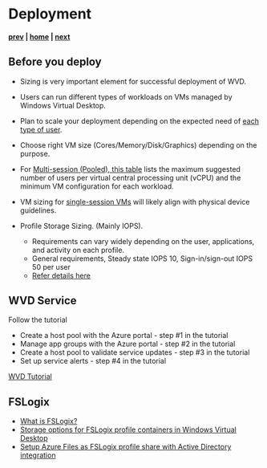 # Deployment

#### [prev](./deployment-f19.md) | [home](./welcome.md)  | [next](./management.md)

## Before you deploy

- Sizing is very important element for successful deployment of WVD.
- Users can run different types of workloads on VMs managed by Windows Virtual Desktop. 
- Plan to scale your deployment depending on the expected need of [each type of user](https://docs.microsoft.com/en-us/windows-server/remote/remote-desktop-services/remote-desktop-workloads).
- Choose right VM size (Cores/Memory/Disk/Graphics) depending on the purpose.
- For [Multi-session (Pooled), this table](https://docs.microsoft.com/en-us/windows-server/remote/remote-desktop-services/virtual-machine-recs?context=/azure/virtual-desktop/context/context#multi-session-recommendations) lists the maximum suggested number of users per virtual central processing unit (vCPU) and the minimum VM configuration for each workload.
- VM sizing for [single-session VMs](https://docs.microsoft.com/en-us/windows-server/remote/remote-desktop-services/virtual-machine-recs?context=/azure/virtual-desktop/context/context#single-session-recommendations) will likely align with physical device guidelines.
 
 - Profile Storage Sizing. (Mainly IOPS).
    - Requirements can vary widely depending on the user, applications, and activity on each profile.
    - General requirements, Steady state IOPS	10, Sign-in/sign-out IOPS	50 per user
    - [Refer details here](https://docs.microsoft.com/en-us/azure/architecture/example-scenario/wvd/windows-virtual-desktop-fslogix#performance-requirements)
 
 
 

## WVD Service

Follow the tutorial
- Create a host pool with the Azure portal - step #1 in the tutorial
- Manage app groups with the Azure portal - step #2 in the tutorial
- Create a host pool to validate service updates - step #3 in the tutorial
- Set up service alerts - step #4 in the tutorial

[WVD Tutorial](https://docs.microsoft.com/en-us/azure/virtual-desktop/create-host-pools-azure-marketplace)


## FSLogix
- [What is FSLogix?](https://docs.microsoft.com/en-us/fslogix/overview)
- [Storage options for FSLogix profile containers in Windows Virtual Desktop](https://docs.microsoft.com/en-us/azure/virtual-desktop/fslogix-containers-azure-files)
- [Setup Azure Files as FSLogix profile share with Active Directory integration](https://docs.microsoft.com/en-us/azure/virtual-desktop/create-file-share)
    
